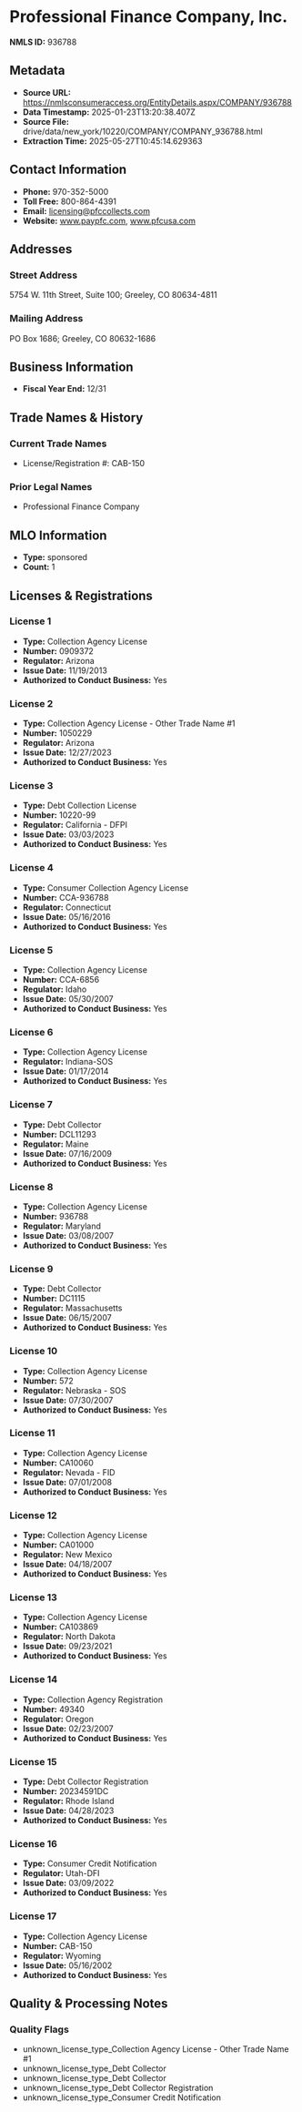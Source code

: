 # Professional Finance Company, Inc.

**NMLS ID:** 936788

## Metadata
- **Source URL:** https://nmlsconsumeraccess.org/EntityDetails.aspx/COMPANY/936788
- **Data Timestamp:** 2025-01-23T13:20:38.407Z
- **Source File:** drive/data/new_york/10220/COMPANY/COMPANY_936788.html
- **Extraction Time:** 2025-05-27T10:45:14.629363

## Contact Information
- **Phone:** 970-352-5000
- **Toll Free:** 800-864-4391
- **Email:** licensing@pfccollects.com
- **Website:** www.paypfc.com, www.pfcusa.com

## Addresses
### Street Address
5754 W. 11th Street, Suite 100; Greeley, CO 80634-4811

### Mailing Address
PO Box 1686; Greeley, CO 80632-1686

## Business Information
- **Fiscal Year End:** 12/31

## Trade Names & History
### Current Trade Names
- License/Registration #: CAB-150

### Prior Legal Names
- Professional Finance Company

## MLO Information
- **Type:** sponsored
- **Count:** 1

## Licenses & Registrations

### License 1
- **Type:** Collection Agency License
- **Number:** 0909372
- **Regulator:** Arizona
- **Issue Date:** 11/19/2013
- **Authorized to Conduct Business:** Yes

### License 2
- **Type:** Collection Agency License - Other Trade Name #1
- **Number:** 1050229
- **Regulator:** Arizona
- **Issue Date:** 12/27/2023
- **Authorized to Conduct Business:** Yes

### License 3
- **Type:** Debt Collection License
- **Number:** 10220-99
- **Regulator:** California - DFPI
- **Issue Date:** 03/03/2023
- **Authorized to Conduct Business:** Yes

### License 4
- **Type:** Consumer Collection Agency License
- **Number:** CCA-936788
- **Regulator:** Connecticut
- **Issue Date:** 05/16/2016
- **Authorized to Conduct Business:** Yes

### License 5
- **Type:** Collection Agency License
- **Number:** CCA-6856
- **Regulator:** Idaho
- **Issue Date:** 05/30/2007
- **Authorized to Conduct Business:** Yes

### License 6
- **Type:** Collection Agency License
- **Regulator:** Indiana-SOS
- **Issue Date:** 01/17/2014
- **Authorized to Conduct Business:** Yes

### License 7
- **Type:** Debt Collector
- **Number:** DCL11293
- **Regulator:** Maine
- **Issue Date:** 07/16/2009
- **Authorized to Conduct Business:** Yes

### License 8
- **Type:** Collection Agency License
- **Number:** 936788
- **Regulator:** Maryland
- **Issue Date:** 03/08/2007
- **Authorized to Conduct Business:** Yes

### License 9
- **Type:** Debt Collector
- **Number:** DC1115
- **Regulator:** Massachusetts
- **Issue Date:** 06/15/2007
- **Authorized to Conduct Business:** Yes

### License 10
- **Type:** Collection Agency License
- **Number:** 572
- **Regulator:** Nebraska - SOS
- **Issue Date:** 07/30/2007
- **Authorized to Conduct Business:** Yes

### License 11
- **Type:** Collection Agency License
- **Number:** CA10060
- **Regulator:** Nevada - FID
- **Issue Date:** 07/01/2008
- **Authorized to Conduct Business:** Yes

### License 12
- **Type:** Collection Agency License
- **Number:** CA01000
- **Regulator:** New Mexico
- **Issue Date:** 04/18/2007
- **Authorized to Conduct Business:** Yes

### License 13
- **Type:** Collection Agency License
- **Number:** CA103869
- **Regulator:** North Dakota
- **Issue Date:** 09/23/2021
- **Authorized to Conduct Business:** Yes

### License 14
- **Type:** Collection Agency Registration
- **Number:** 49340
- **Regulator:** Oregon
- **Issue Date:** 02/23/2007
- **Authorized to Conduct Business:** Yes

### License 15
- **Type:** Debt Collector Registration
- **Number:** 20234591DC
- **Regulator:** Rhode Island
- **Issue Date:** 04/28/2023
- **Authorized to Conduct Business:** Yes

### License 16
- **Type:** Consumer Credit Notification
- **Regulator:** Utah-DFI
- **Issue Date:** 03/09/2022
- **Authorized to Conduct Business:** Yes

### License 17
- **Type:** Collection Agency License
- **Number:** CAB-150
- **Regulator:** Wyoming
- **Issue Date:** 05/16/2002
- **Authorized to Conduct Business:** Yes

## Quality & Processing Notes
### Quality Flags
- unknown_license_type_Collection Agency License - Other Trade Name #1
- unknown_license_type_Debt Collector
- unknown_license_type_Debt Collector
- unknown_license_type_Debt Collector Registration
- unknown_license_type_Consumer Credit Notification
